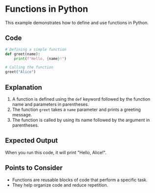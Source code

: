 # Functions in Python

This example demonstrates how to define and use functions in Python.

## Code

```python
# Defining a simple function
def greet(name):
    print(f"Hello, {name}!")

# Calling the function
greet("Alice")
```

## Explanation

1. A function is defined using the `def` keyword followed by the function name and parameters in parentheses.
2. The function `greet` takes a `name` parameter and prints a greeting message.
3. The function is called by using its name followed by the argument in parentheses.

## Expected Output

When you run this code, it will print "Hello, Alice!".

## Points to Consider

- Functions are reusable blocks of code that perform a specific task.
- They help organize code and reduce repetition.
